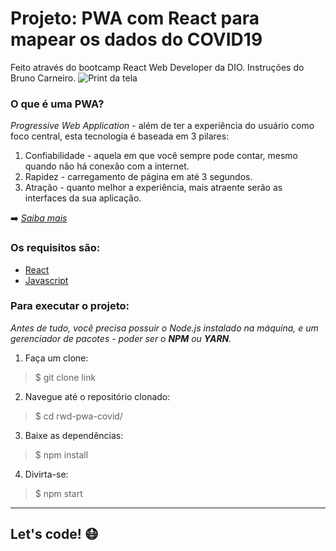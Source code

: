 # Projeto: PWA com React para mapear os dados do COVID19

Feito através do bootcamp React Web Developer da DIO. Instruções do Bruno Carneiro.
![Print da tela](screenshot.png)


### O que é uma PWA?
*Progressive Web Application* - além de ter a experiência do usuário como foco central, esta tecnologia é baseada em 3 pilares:
1. Confiabilidade - aquela em que você sempre pode contar, mesmo quando não há conexão com a internet.
2. Rapidez - carregamento de página em até 3 segundos.
3. Atração - quanto melhor a experiência, mais atraente serão as interfaces da sua aplicação.

:arrow_right: *[Saiba mais](https://vizir.com.br/2017/08/o-que-e-pwa-progressive-web-app-porque-isso-pode-aumentar-seus-resultados-mobile/)*


### Os requisitos são:
* [React](https://pt-br.reactjs.org/)
* [Javascript](https://developer.mozilla.org/pt-BR/docs/Web/JavaScript)


### Para executar o projeto:
*Antes de tudo, você precisa possuir o Node.js instalado na máquina, e um gerenciador de pacotes - poder ser o **NPM** ou **YARN**.*
1. Faça um clone:
> $ git clone link
2. Navegue até o repositório clonado:
> $ cd rwd-pwa-covid/
3. Baixe as dependências:
> $ npm install
4. Divirta-se:
> $ npm start


***


## Let's code! :mask:
